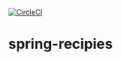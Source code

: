[![CircleCI](https://circleci.com/gh/sadatmalik/spring5-recipes-reactive/tree/main.svg?style=svg)](https://circleci.com/gh/sadatmalik/spring5-recipes-reactive/tree/main)
# spring-recipies
